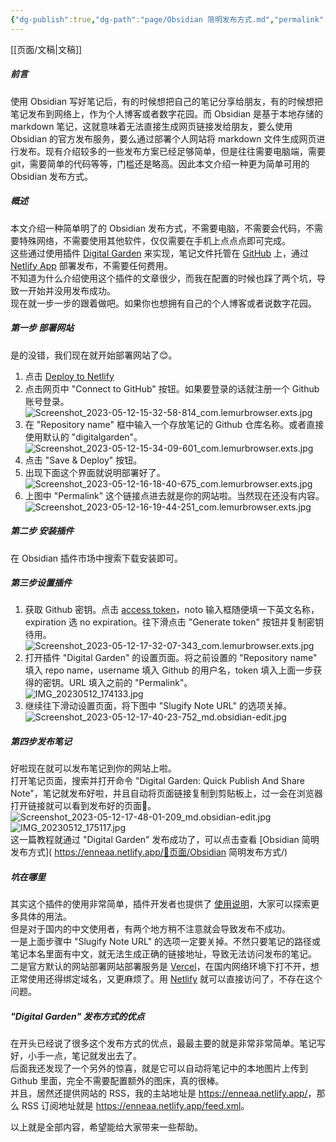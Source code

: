 ```yaml
---
{"dg-publish":true,"dg-path":"page/Obsidian 简明发布方式.md","permalink":"/page/Obsidian 简明发布方式/"}
---
```


[[页面/文稿\|文稿]]
##### 前言
使用 Obsidian 写好笔记后，有的时候想把自己的笔记分享给朋友，有的时候想把笔记发布到网络上，作为个人博客或者数字花园。而 Obsidian 是基于本地存储的 markdown 笔记，这就意味着无法直接生成网页链接发给朋友，要么使用 Obsidian 的官方发布服务，要么通过部署个人网站将 markdown 文件生成网页进行发布。现有介绍较多的一些发布方案已经足够简单，但是往往需要电脑端，需要 git，需要简单的代码等等，门槛还是略高。因此本文介绍一种更为简单可用的 Obsidian 发布方式。
##### 概述
本文介绍一种简单明了的 Obsidian 发布方式，不需要电脑，不需要会代码，不需要特殊网络，不需要使用其他软件，仅仅需要在手机上点点点即可完成。  
这些通过使用插件 [Digital Garden](https://github.com/oleeskild/Obsidian-Digital-Garden) 来实现，笔记文件托管在 [GitHub](https://github.com) 上，通过 [Netlify App](https://app.netlify.com/) 部署发布，不需要任何费用。  
不知道为什么介绍使用这个插件的文章很少，而我在配置的时候也踩了两个坑，导致一开始并没用发布成功。  
现在就一步一步的跟着做吧。如果你也想拥有自己的个人博客或者说数字花园。

##### 第一步 部署网站
是的没错，我们现在就开始部署网站了😊。
1. 点击 [Deploy to Netlify](https://app.netlify.com/start/deploy?repository=https://github.com/oleeskild/digitalgarden)
2. 点击网页中 "Connect to GitHub" 按钮。如果要登录的话就注册一个 Github 账号登录。  
	![Screenshot_2023-05-12-15-32-58-814_com.lemurbrowser.exts.jpg](/img/user/%E9%A1%B5%E9%9D%A2/assets/Screenshot_2023-05-12-15-32-58-814_com.lemurbrowser.exts.jpg)
3. 在 "Repository name" 框中输入一个存放笔记的 Github 仓库名称。或者直接使用默认的 "digitalgarden"。  
	![Screenshot_2023-05-12-15-34-09-601_com.lemurbrowser.exts.jpg](/img/user/%E9%A1%B5%E9%9D%A2/assets/Screenshot_2023-05-12-15-34-09-601_com.lemurbrowser.exts.jpg)
4. 点击 "Save & Deploy" 按钮。
5. 出现下面这个界面就说明部署好了。  
	![Screenshot_2023-05-12-16-18-40-675_com.lemurbrowser.exts.jpg](/img/user/%E9%A1%B5%E9%9D%A2/assets/Screenshot_2023-05-12-16-18-40-675_com.lemurbrowser.exts.jpg)
6. 上图中 "Permalink" 这个链接点进去就是你的网站啦。当然现在还没有内容。  
	![Screenshot_2023-05-12-16-19-44-251_com.lemurbrowser.exts.jpg](/img/user/%E9%A1%B5%E9%9D%A2/assets/Screenshot_2023-05-12-16-19-44-251_com.lemurbrowser.exts.jpg)
##### 第二步 安装插件
在 Obsidian 插件市场中搜索下载安装即可。
##### 第三步设置插件
1. 获取 Github 密钥。点击 [access token](https://github.com/settings/tokens/new?scopes=repo)，noto 输入框随便填一下英文名称，expiration 选 no expiration。往下滑点击 "Generate token" 按钮并复制密钥待用。  
	![Screenshot_2023-05-12-17-32-07-343_com.lemurbrowser.exts.jpg](/img/user/%E9%A1%B5%E9%9D%A2/assets/Screenshot_2023-05-12-17-32-07-343_com.lemurbrowser.exts.jpg)
2. 打开插件 "Digital Garden" 的设置页面。将之前设置的 "Repository name" 填入 repo name，username 填入 Github 的用户名，token 填入上面一步获得的密钥。URL 填入之前的 "Permalink"。  
	![IMG_20230512_174133.jpg](/img/user/%E9%A1%B5%E9%9D%A2/assets/IMG_20230512_174133.jpg)
3. 继续往下滑动设置页面，将下图中 "Slugify Note URL" 的选项关掉。  
	![Screenshot_2023-05-12-17-40-23-752_md.obsidian-edit.jpg](/img/user/%E9%A1%B5%E9%9D%A2/assets/Screenshot_2023-05-12-17-40-23-752_md.obsidian-edit.jpg)

##### 第四步发布笔记
好啦现在就可以发布笔记到你的网站上啦。  
打开笔记页面，搜索并打开命令 "Digital Garden: Quick Publish And Share Note"，笔记就发布好啦，并且自动将页面链接复制到剪贴板上，过一会在浏览器打开链接就可以看到发布好的页面🚀。  
![Screenshot_2023-05-12-17-48-01-209_md.obsidian-edit.jpg](/img/user/%E9%A1%B5%E9%9D%A2/assets/Screenshot_2023-05-12-17-48-01-209_md.obsidian-edit.jpg) ![IMG_20230512_175117.jpg](/img/user/%E9%A1%B5%E9%9D%A2/assets/IMG_20230512_175117.jpg)  
这一篇教程就通过 "Digital Garden" 发布成功了，可以点击查看 [Obsidian 简明发布方式]( <https://enneaa.netlify.app/📜页面/Obsidian> 简明发布方式/)
##### 坑在哪里
其实这个插件的使用非常简单，插件开发者也提供了 [使用说明](https://dg-docs.ole.dev/getting-started/01-getting-started/)，大家可以探索更多具体的用法。  
但是对于国内的中文使用者，有两个地方稍不注意就会导致发布不成功。  
一是上面步骤中 "Slugify Note URL" 的选项一定要关掉。不然只要笔记的路径或笔记本名里面有中文，就无法生成正确的链接地址，导致无法访问发布的笔记。  
二是官方默认的网站部署网站部署服务是 [Vercel](https://vercel.com/dashboard)，在国内网络环境下打不开，想正常使用还得绑定域名，又更麻烦了。用 [Netlify](https://app.netlify.com/) 就可以直接访问了，不存在这个问题。
##### "Digital Garden" 发布方式的优点
在开头已经说了很多这个发布方式的优点，最最主要的就是非常非常简单。笔记写好，小手一点，笔记就发出去了。  
后面我还发现了一个另外的惊喜，就是它可以自动将笔记中的本地图片上传到 Github 里面，完全不需要配置额外的图床，真的很棒。  
并且，居然还提供网站的 RSS，我的主站地址是 <https://enneaa.netlify.app/>，那么 RSS 订阅地址就是 <https://enneaa.netlify.app/feed.xml>。

以上就是全部内容，希望能给大家带来一些帮助。
